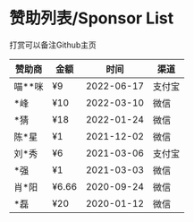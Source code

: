 # 赞助列表/Sponsor List

打赏可以备注Github主页

| 赞助商 | 金额  | 时间       | 渠道   |
| ------ | ----- | ---------- | ------ |
| 喵**咪 | ¥9    | 2022-06-17 | 支付宝 |
| *峰    | ¥10   | 2022-03-10 | 微信   |
| *猜    | ¥18   | 2022-01-24 | 微信   |
| 陈*星  | ¥1    | 2021-12-02 | 微信   |
| 刘*秀  | ¥6    | 2021-03-06 | 支付宝 |
| *强    | ¥1    | 2021-03-03 | 微信   |
| 肖*阳  | ¥6.66 | 2020-09-24 | 微信   |
| *磊    | ¥20   | 2020-01-12 | 微信   |

